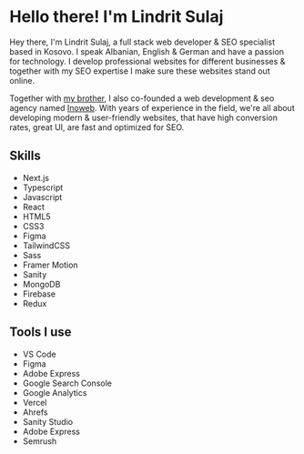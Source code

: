 # Hello there! I'm Lindrit Sulaj

Hey there, I'm Lindrit Sulaj, a full stack web developer & SEO specialist based in Kosovo. I speak Albanian, English & German and have a passion for technology. I develop professional websites for different businesses & together with my SEO expertise I make sure these websites stand out online.

Together with [my brother](https://www.fatlumsulaj.com), I also co-founded a web development & seo agency named [Inoweb](https://www.inoweb-agentur.de). With years of experience in the field, we're all about developing modern & user-friendly websites, that have high conversion rates, great UI, are fast and optimized for SEO.

## Skills
- Next.js
- Typescript
- Javascript
- React
- HTML5
- CSS3
- Figma
- TailwindCSS
- Sass
- Framer Motion
- Sanity
- MongoDB
- Firebase
- Redux

## Tools I use
- VS Code
- Figma
- Adobe Express
- Google Search Console
- Google Analytics
- Vercel
- Ahrefs
- Sanity Studio
- Adobe Express
- Semrush
